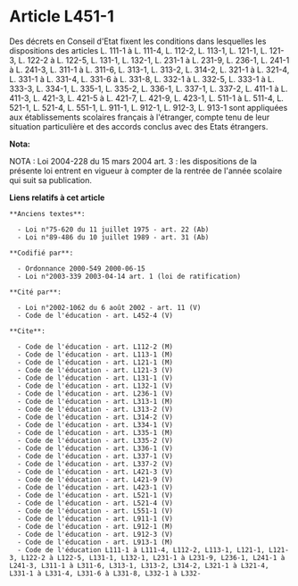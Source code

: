 # Article L451-1

Des décrets en Conseil d'Etat fixent les conditions dans lesquelles les dispositions des articles L. 111-1 à L. 111-4, L.
112-2, L. 113-1, L. 121-1, L. 121-3, L. 122-2 à L. 122-5, L. 131-1, L. 132-1, L. 231-1 à L. 231-9, L. 236-1, L. 241-1 à L.
241-3, L. 311-1 à L. 311-6, L. 313-1, L. 313-2, L. 314-2, L. 321-1 à L. 321-4, L. 331-1 à L. 331-4, L. 331-6 à L. 331-8, L.
332-1 à L. 332-5, L. 333-1 à L. 333-3, L. 334-1, L. 335-1, L. 335-2, L. 336-1, L. 337-1, L. 337-2, L. 411-1 à L. 411-3, L.
421-3, L. 421-5 à L. 421-7, L. 421-9, L. 423-1, L. 511-1 à L. 511-4, L. 521-1, L. 521-4, L. 551-1, L. 911-1, L. 912-1, L.
912-3, L. 913-1 sont appliquées aux établissements scolaires français à l'étranger, compte tenu de leur situation
particulière et des accords conclus avec des Etats étrangers.

**Nota:**

NOTA : Loi 2004-228 du 15 mars 2004 art. 3 : les dispositions de la présente loi entrent en vigueur à compter de la rentrée
de l'année scolaire qui suit sa publication.

**Liens relatifs à cet article**

	**Anciens textes**:

	  - Loi n°75-620 du 11 juillet 1975 - art. 22 (Ab)
	  - Loi n°89-486 du 10 juillet 1989 - art. 31 (Ab)

	**Codifié par**:

	  - Ordonnance 2000-549 2000-06-15
	  - Loi n°2003-339 2003-04-14 art. 1 (loi de ratification)

	**Cité par**:

	  - Loi n°2002-1062 du 6 août 2002 - art. 11 (V)
	  - Code de l'éducation - art. L452-4 (V)

	**Cite**:

	  - Code de l'éducation - art. L112-2 (M)
	  - Code de l'éducation - art. L113-1 (M)
	  - Code de l'éducation - art. L121-1 (M)
	  - Code de l'éducation - art. L121-3 (V)
	  - Code de l'éducation - art. L131-1 (V)
	  - Code de l'éducation - art. L132-1 (V)
	  - Code de l'éducation - art. L236-1 (V)
	  - Code de l'éducation - art. L313-1 (M)
	  - Code de l'éducation - art. L313-2 (V)
	  - Code de l'éducation - art. L314-2 (V)
	  - Code de l'éducation - art. L334-1 (V)
	  - Code de l'éducation - art. L335-1 (M)
	  - Code de l'éducation - art. L335-2 (V)
	  - Code de l'éducation - art. L336-1 (V)
	  - Code de l'éducation - art. L337-1 (V)
	  - Code de l'éducation - art. L337-2 (V)
	  - Code de l'éducation - art. L421-3 (V)
	  - Code de l'éducation - art. L421-9 (V)
	  - Code de l'éducation - art. L423-1 (V)
	  - Code de l'éducation - art. L521-1 (V)
	  - Code de l'éducation - art. L521-4 (V)
	  - Code de l'éducation - art. L551-1 (V)
	  - Code de l'éducation - art. L911-1 (V)
	  - Code de l'éducation - art. L912-1 (M)
	  - Code de l'éducation - art. L912-3 (V)
	  - Code de l'éducation - art. L913-1 (M)
	  - Code de l'éducation L111-1 à L111-4, L112-2, L113-1, L121-1, L121-3, L122-2 à L122-5, L131-1, L132-1, L231-1 à L231-9, L236-1, L241-1 à L241-3, L311-1 à L311-6, L313-1, L313-2, L314-2, L321-1 à L321-4, L331-1 à L331-4, L331-6 à L331-8, L332-1 à L332-
